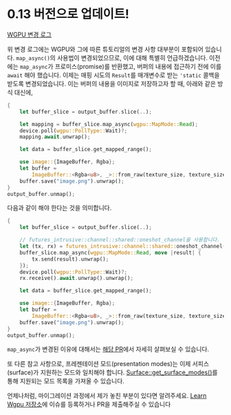 # 0.13 버전으로 업데이트!

[WGPU 변경 로그](https://github.com/gfx-rs/wgpu/blob/master/CHANGELOG.md#wgpu-013-2022-06-30)

위 변경 로그에는 WGPU와 그에 따른 튜토리얼의 변경 사항 대부분이 포함되어 있습니다. `map_async()`의 사용법이 변경되었으므로, 이에 대해 특별히 언급하겠습니다. 이전에는 `map_async`가 프로미스(promise)를 반환했고, 버퍼의 내용에 접근하기 전에 이를 `await` 해야 했습니다. 이제는 매핑 시도의 `Result`를 매개변수로 받는 `'static` 콜백을 받도록 변경되었습니다. 이는 버퍼의 내용을 이미지로 저장하고자 할 때, 아래와 같은 방식 대신에,

```rust
{
    let buffer_slice = output_buffer.slice(..);

    let mapping = buffer_slice.map_async(wgpu::MapMode::Read);
    device.poll(wgpu::PollType::Wait)?;
    mapping.await.unwrap();

    let data = buffer_slice.get_mapped_range();

    use image::{ImageBuffer, Rgba};
    let buffer =
        ImageBuffer::<Rgba<u8>, _>::from_raw(texture_size, texture_size, data).unwrap();
    buffer.save("image.png").unwrap();
}
output_buffer.unmap();
```

다음과 같이 해야 한다는 것을 의미합니다.

```rust
{
    let buffer_slice = output_buffer.slice(..);

    // futures_intrusive::channel::shared::oneshot_channel을 사용합니다.
    let (tx, rx) = futures_intrusive::channel::shared::oneshot_channel();
    buffer_slice.map_async(wgpu::MapMode::Read, move |result| {
        tx.send(result).unwrap();
    });
    device.poll(wgpu::PollType::Wait)?;
    rx.receive().await.unwrap().unwrap();

    let data = buffer_slice.get_mapped_range();

    use image::{ImageBuffer, Rgba};
    let buffer =
        ImageBuffer::<Rgba<u8>, _>::from_raw(texture_size, texture_size, data).unwrap();
    buffer.save("image.png").unwrap();
}
output_buffer.unmap();
```

`map_async`가 변경된 이유에 대해서는 [해당 PR](https://github.com/gfx-rs/wgpu/pull/2698)에서 자세히 살펴보실 수 있습니다.

또 다른 참고 사항으로, 프레젠테이션 모드(presentation modes)는 이제 서피스(surface)가 지원하는 모드와 일치해야 합니다. [Surface::get_surface_modes()](https://docs.rs/wgpu/latest/wgpu/struct.Surface.html#method.get_supported_modes)를 통해 지원되는 모드 목록을 가져올 수 있습니다.

언제나처럼, 마이그레이션 과정에서 제가 놓친 부분이 있다면 알려주세요. [Learn Wgpu 저장소](https://github.com/sotrh/learn-wgpu)에 이슈를 등록하거나 PR을 제출해주실 수 있습니다
